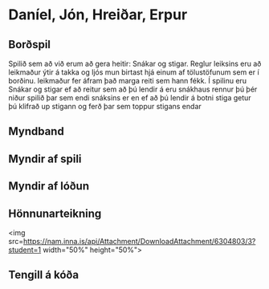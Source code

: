 # Daníel, Jón, Hreiðar, Erpur

## Borðspil  
Spilið sem að við erum að gera heitir: Snákar og stigar. Reglur leiksins eru að leikmaður ýtir á takka og ljós mun birtast hjá einum af tölustöfunum sem er í borðinu.
leikmaður fer áfram það marga reiti sem hann fékk. Í spilinu eru Snákar og stigar ef að reitur sem að þú lendir á eru snákhaus rennur þú þér niður spilið þar sem endi snáksins er en ef að þú lendir á botni stiga getur þú klifrað up stigann og ferð þar sem toppur stigans endar

## Myndband

## Myndir af spili

## Myndir af lóðun

## Hönnunarteikning
<img src=https://nam.inna.is/api/Attachment/DownloadAttachment/6304803/3?student=1 width="50%" height="50%">

## Tengill á kóða
